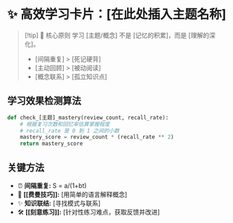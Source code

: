 # ✨ 高效学习卡片：[在此处插入主题名称]

> [!tip] 🌱 核心原则
> 学习 [主题/概念] 不是 [记忆的积累]，而是 [理解的深化]。
>
> - [间隔重复] > [死记硬背]
> - [主动回顾] > [被动阅读]
> - [概念联系] > [孤立知识点]

## 学习效果检测算法

```python
def check_[主题]_mastery(review_count, recall_rate):
    # 根据复习次数和回忆率估算掌握程度
    # recall_rate 是 0 到 1 之间的小数
    mastery_score = review_count * (recall_rate ** 2)
    return mastery_score
```

## 关键方法

- ⏰ **间隔重复:** S = a/(1+bt)
- 🧠 **[[费曼技巧]]:** [用简单的语言解释概念]
- ✨ **知识联结:** [寻找模式与联系]
- 🛠️ **[[刻意练习]]:** [针对性练习难点，获取反馈并改进]
